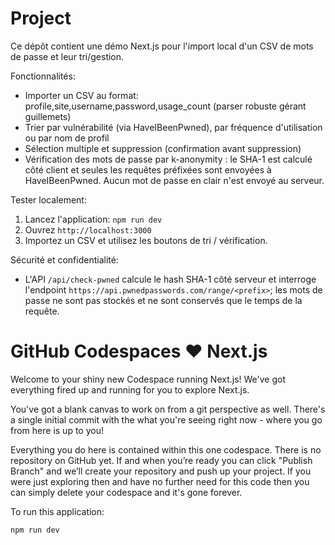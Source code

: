 # Project

Ce dépôt contient une démo Next.js pour l'import local d'un CSV de mots de passe et leur tri/gestion.


Fonctionnalités:

- Importer un CSV au format: profile,site,username,password,usage_count (parser robuste gérant guillemets)
- Trier par vulnérabilité (via HaveIBeenPwned), par fréquence d'utilisation ou par nom de profil
- Sélection multiple et suppression (confirmation avant suppression)
- Vérification des mots de passe par k-anonymity : le SHA-1 est calculé côté client et seules les requêtes préfixées sont envoyées à HaveIBeenPwned. Aucun mot de passe en clair n'est envoyé au serveur.

Tester localement:

1. Lancez l'application: `npm run dev`
2. Ouvrez `http://localhost:3000`
3. Importez un CSV et utilisez les boutons de tri / vérification.

Sécurité et confidentialité:

- L'API `/api/check-pwned` calcule le hash SHA-1 côté serveur et interroge l'endpoint `https://api.pwnedpasswords.com/range/<prefix>`; les mots de passe ne sont pas stockés et ne sont conservés que le temps de la requête.

# GitHub Codespaces ♥️ Next.js

Welcome to your shiny new Codespace running Next.js! We've got everything fired up and running for you to explore Next.js.

You've got a blank canvas to work on from a git perspective as well. There's a single initial commit with the what you're seeing right now - where you go from here is up to you!

Everything you do here is contained within this one codespace. There is no repository on GitHub yet. If and when you’re ready you can click "Publish Branch" and we’ll create your repository and push up your project. If you were just exploring then and have no further need for this code then you can simply delete your codespace and it's gone forever.

To run this application:

```
npm run dev
```
